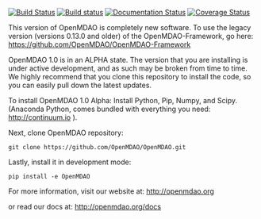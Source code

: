 [![Build Status](https://travis-ci.org/OpenMDAO/OpenMDAO.svg?branch=master)](https://travis-ci.org/OpenMDAO/OpenMDAO)   [![Build status](https://ci.appveyor.com/api/projects/status/7ou38qfgpnhqoxsr/branch/master?svg=true)](https://ci.appveyor.com/project/OpenMDAO/openmdao/branch/master)  [![Documentation Status](https://readthedocs.org/projects/openmdao/badge/?version=latest)](http://openmdao.readthedocs.org/en/latest/)  [![Coverage Status](https://coveralls.io/repos/OpenMDAO/OpenMDAO/badge.svg?branch=master&service=github)](https://coveralls.io/github/OpenMDAO/OpenMDAO?branch=master)

This version of OpenMDAO is completely new software.  To use the legacy version
 (versions 0.13.0 and older) of the OpenMDAO-Framework, go here:
https://github.com/OpenMDAO/OpenMDAO-Framework

OpenMDAO 1.0 is in an ALPHA state. The version that you are
installing is under active development, and as such may be broken from time to
time. We highly recommend that you clone this repository to install the code,
so you can easily pull down the latest updates.

To install OpenMDAO 1.0 Alpha:
Install Python, Pip, Numpy, and Scipy.
(Anaconda Python, comes bundled with everything you need:   http://continuum.io ).

Next, clone OpenMDAO repository:

    git clone https://github.com/OpenMDAO/OpenMDAO.git

Lastly, install it in development mode:

    pip install -e OpenMDAO

For more information, visit our website at:
http://openmdao.org

or read our docs at:
http://openmdao.org/docs
